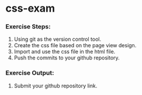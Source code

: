 # css-exam

### Exercise Steps:
1. Using git as the version control tool.
2. Create the css file based on the page view design.
3. Import and use the css file in the html file.
4. Push the commits to your github repository.

### Exercise Output:
1. Submit your github repository link.
